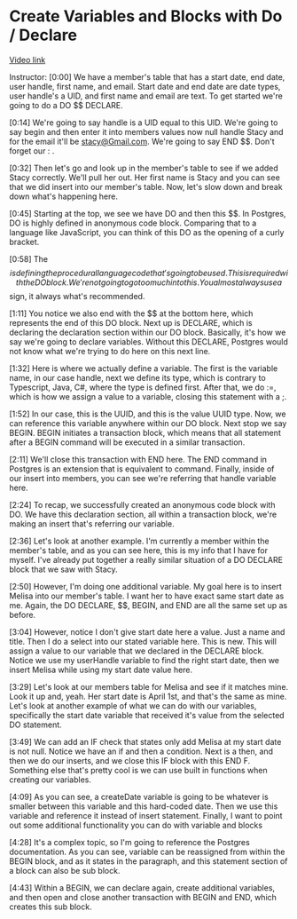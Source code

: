 # Create Variables and Blocks with Do / Declare

[Video link](https://www.egghead.io/lessons/postgresql-create-variables-and-blocks-with-do-declare)

Instructor: [0:00] We have a member's table that has a start date, end date, user handle, first name, and email. Start date and end date are date types, user handle's a UID, and first name and email are text. To get started we're going to do a DO $$ DECLARE.

[0:14] We're going to say handle is a UID equal to this UID. We're going to say begin and then enter it into members values now null handle Stacy and for the email it'll be stacy@Gmail.com. We're going to say END $$. Don't forget our : .

[0:32] Then let's go and look up in the member's table to see if we added Stacy correctly. We'll pull her out. Her first name is Stacy and you can see that we did insert into our member's table. Now, let's slow down and break down what's happening here.

[0:45] Starting at the top, we see we have DO and then this $$. In Postgres, DO is highly defined in anonymous code block. Comparing that to a language like JavaScript, you can think of this DO as the opening of a curly bracket.

[0:58] The $$ is defining the procedural language code that's going to be used. This is required with the DO block. We're not going to go too much into this. You almost always use a $$ sign, it always what's recommended.

[1:11] You notice we also end with the $$ at the bottom here, which represents the end of this DO block. Next up is DECLARE, which is declaring the declaration section within our DO block. Basically, it's how we say we're going to declare variables. Without this DECLARE, Postgres would not know what we're trying to do here on this next line.

[1:32] Here is where we actually define a variable. The first is the variable name, in our case handle, next we define its type, which is contrary to Typescript, Java, C#, where the type is defined first. After that, we do :=, which is how we assign a value to a variable, closing this statement with a ;.

[1:52] In our case, this is the UUID, and this is the value UUID type. Now, we can reference this variable anywhere within our DO block. Next stop we say BEGIN. BEGIN initiates a transaction block, which means that all statement after a BEGIN command will be executed in a similar transaction.

[2:11] We'll close this transaction with END here. The END command in Postgres is an extension that is equivalent to command. Finally, inside of our insert into members, you can see we're referring that handle variable here.

[2:24] To recap, we successfully created an anonymous code block with DO. We have this declaration section, all within a transaction block, we're making an insert that's referring our variable.

[2:36] Let's look at another example. I'm currently a member within the member's table, and as you can see here, this is my info that I have for myself. I've already put together a really similar situation of a DO DECLARE block that we saw with Stacy.

[2:50] However, I'm doing one additional variable. My goal here is to insert Melisa into our member's table. I want her to have exact same start date as me. Again, the DO DECLARE, $$, BEGIN, and END are all the same set up as before.

[3:04] However, notice I don't give start date here a value. Just a name and title. Then I do a select into our stated variable here. This is new. This will assign a value to our variable that we declared in the DECLARE block. Notice we use my userHandle variable to find the right start date, then we insert Melisa while using my start date value here.

[3:29] Let's look at our members table for Melisa and see if it matches mine. Look it up and, yeah. Her start date is April 1st, and that's the same as mine. Let's look at another example of what we can do with our variables, specifically the start date variable that received it's value from the selected DO statement.

[3:49] We can add an IF check that states only add Melisa at my start date is not null. Notice we have an if and then a condition. Next is a then, and then we do our inserts, and we close this IF block with this END F. Something else that's pretty cool is we can use built in functions when creating our variables.

[4:09] As you can see, a createDate variable is going to be whatever is smaller between this variable and this hard-coded date. Then we use this variable and reference it instead of insert statement. Finally, I want to point out some additional functionality you can do with variable and blocks

[4:28] It's a complex topic, so I'm going to reference the Postgres documentation. As you can see, variable can be reassigned from within the BEGIN block, and as it states in the paragraph, and this statement section of a block can also be sub block.

[4:43] Within a BEGIN, we can declare again, create additional variables, and then open and close another transaction with BEGIN and END, which creates this sub block.
